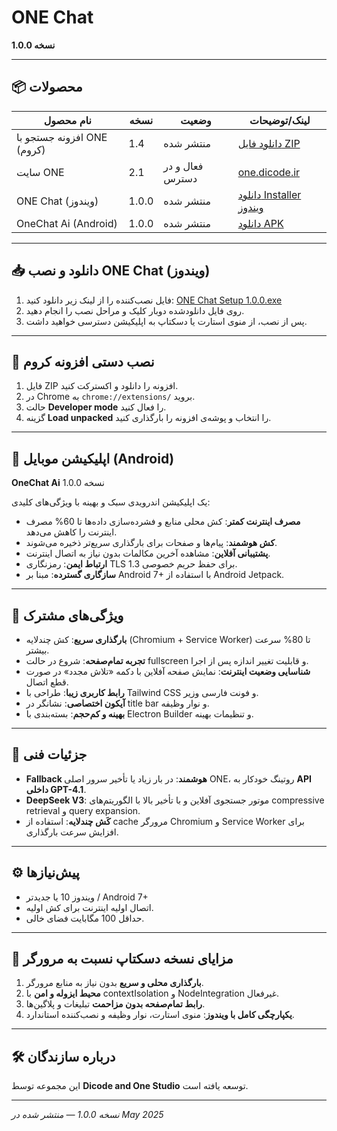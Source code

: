 # ONE Chat

**نسخه 1.0.0**

---

## 📦 محصولات

| نام محصول                  | نسخه  | وضعیت           | لینک/توضیحات                                                                                                                  |
| -------------------------- | ----- | --------------- | ----------------------------------------------------------------------------------------------------------------------------- |
| افزونه جستجو با ONE (کروم) | 1.4   | منتشر شده       | [دانلود فایل ZIP](https://github.com/mcodersir/One-Studio/raw/refs/heads/main/Google-Chrome-extension/onesearch-1-4.zip)      |
| سایت ONE                   | 2.1   | فعال و در دسترس | [one.dicode.ir](https://one.dicode.ir/)                                                                                       |
| ONE Chat (ویندوز)          | 1.0.0 | منتشر شده       | [دانلود Installer ویندوز](https://github.com/mcodersir/One-Studio/raw/refs/heads/main/app-win/ONE%20Chat%20Setup%201.0.0.exe) |
| OneChat Ai (Android)       | 1.0.0 | منتشر شده       | [دانلود APK](https://github.com/mcodersir/One-Studio/raw/refs/heads/main/app-Android/OneChatAi-v1-0.apk)                      |

---

## 📥 دانلود و نصب ONE Chat (ویندوز)

1. فایل نصب‌کننده را از لینک زیر دانلود کنید:
   [ONE Chat Setup 1.0.0.exe](https://github.com/mcodersir/One-Studio/raw/refs/heads/main/app-win/ONE%20Chat%20Setup%201.0.0.exe)
2. روی فایل دانلود‌شده دوبار کلیک و مراحل نصب را انجام دهید.
3. پس از نصب، از منوی استارت یا دسکتاپ به اپلیکیشن دسترسی خواهید داشت.

---

## 🔌 نصب دستی افزونه کروم

1. فایل ZIP افزونه را دانلود و اکسترکت کنید.
2. در Chrome به `chrome://extensions/` بروید.
3. حالت **Developer mode** را فعال کنید.
4. گزینه **Load unpacked** را انتخاب و پوشه‌ی افزونه را بارگذاری کنید.

---

## 📱 اپلیکیشن موبایل (Android)

**OneChat Ai** نسخه 1.0.0

یک اپلیکیشن اندرویدی سبک و بهینه با ویژگی‌های کلیدی:

* **مصرف اینترنت کمتر**: کش محلی منابع و فشرده‌سازی داده‌ها تا 60% مصرف اینترنت را کاهش می‌دهد.
* **کش هوشمند**: پیام‌ها و صفحات برای بارگذاری سریع‌تر ذخیره می‌شوند.
* **پشتیبانی آفلاین**: مشاهده آخرین مکالمات بدون نیاز به اتصال اینترنت.
* **ارتباط ایمن**: رمزنگاری TLS 1.3 برای حفظ حریم خصوصی.
* **سازگاری گسترده**: مبنا بر Android 7+ با استفاده از Android Jetpack.

---

## 🚀 ویژگی‌های مشترک

* **بارگذاری سریع**: کش چندلایه (Chromium + Service Worker) تا 80% سرعت بیشتر.
* **تجربه تمام‌صفحه**: شروع در حالت fullscreen و قابلیت تغییر اندازه پس از اجرا.
* **شناسایی وضعیت اینترنت**: نمایش صفحه آفلاین با دکمه «تلاش مجدد» در صورت قطع اتصال.
* **رابط کاربری زیبا**: طراحی با Tailwind CSS و فونت فارسی وزیر.
* **آیکون اختصاصی**: نشانگر در title bar و نوار وظیفه.
* **بهینه و کم‌حجم**: بسته‌بندی با Electron Builder و تنظیمات بهینه.

---

## 🔧 جزئیات فنی

* **Fallback هوشمند**: در بار زیاد یا تأخیر سرور اصلی ONE، روتینگ خودکار به **API داخلی GPT-4.1**.
* **DeepSeek V3**: موتور جستجوی آفلاین و با تأخیر بالا با الگوریتم‌های compressive retrieval و query expansion.
* **کَش چندلایه**: استفاده از cache مرورگر Chromium و Service Worker برای افزایش سرعت بارگذاری.

---

## ⚙️ پیش‌نیازها

* ویندوز 10 یا جدیدتر / Android 7+
* اتصال اولیه اینترنت برای کش اولیه.
* حداقل 100 مگابایت فضای خالی.

---

## 🎉 مزایای نسخه دسکتاپ نسبت به مرورگر

1. **بارگذاری محلی و سریع** بدون نیاز به منابع مرورگر.
2. **محیط ایزوله و امن** با contextIsolation و NodeIntegration غیرفعال.
3. **رابط تمام‌صفحه بدون مزاحمت** تبلیغات و پلاگین‌ها.
4. **یکپارچگی کامل با ویندوز**: منوی استارت، نوار وظیفه و نصب‌کننده استاندارد.

---

## 🛠️ درباره سازندگان

این مجموعه توسط **Dicode and One Studio** توسعه یافته است.

---

*نسخه 1.0.0 — منتشر شده در May 2025*
